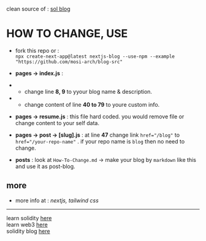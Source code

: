 clean source of : [sol blog](https://sol-app.github.io/blog/)

# HOW TO CHANGE, USE
- fork this repo or : \
`npx create-next-app@latest nextjs-blog --use-npm --example "https://github.com/mosi-arch/blog-src"`

- **pages -> index.js** : 
- - change line **8, 9** to yyour blog name & description.
- - change content of line **40 to 79** to youre custom info.

- **pages -> resume.js** : this file hard coded. you would remove file or change content to your self data.

- **pages -> post -> [slug].js** : at line **47** change link `href="/blog"` to `href="/your-repo-name"` . if your repo name is `blog` then no need to change.

- **posts** : look at `How-To-Change.md` -> make your blog by `markdown` like this and use it as post-blog.

## more
- more info at : *nextjs, tailwind css*

---

learn solidity [here](https://github.com/mosi-sol) \
learn web3 [here](https://github.com/sol-app) \
solidity blog [here](https://sol-app.github.io/blog)
